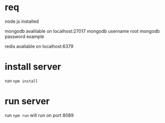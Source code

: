 
# req

node js installed

mongodb avalilable on localhost:27017
mongodb username root
mongodb password example

redis avaliable on localhost:6379

# install server

run `npm install`

# run server

run `npm run`
will run on port 8089

